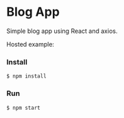 # Blog App

Simple blog app using React and axios.

Hosted example:

### Install

    $ npm install

### Run

    $ npm start
